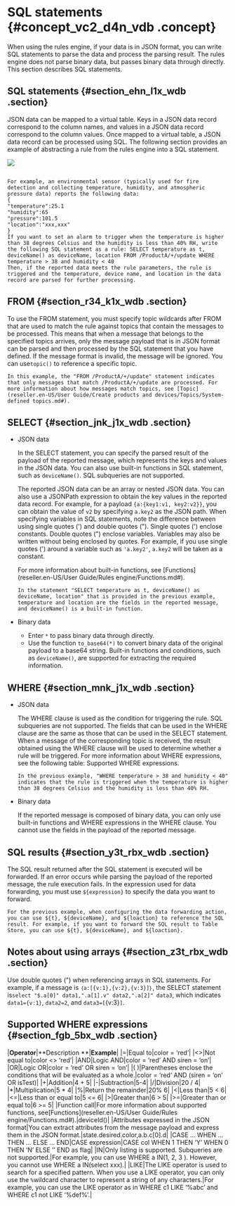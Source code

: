 # SQL statements {#concept_vc2_d4n_vdb .concept}

When using the rules engine, if your data is in JSON format, you can write SQL statements to parse the data and process the parsing result. The rules engine does not parse binary data, but passes binary data through directly. This section describes SQL statements.

## SQL statements {#section_ehn_l1x_wdb .section}

JSON data can be mapped to a virtual table. Keys in a JSON data record correspond to the column names, and values in a JSON data record correspond to the column values. Once mapped to a virtual table, a JSON data record can be processed using SQL. The following section provides an example of abstracting a rule from the rules engine into a SQL statement.

![](http://static-aliyun-doc.oss-cn-hangzhou.aliyuncs.com/assets/img/7487/15404607853123_en-US.png)

```

For example, an environmental sensor (typically used for fire detection and collecting temperature, humidity, and atmospheric pressure data) reports the following data:
{
"temperature":25.1
"humidity":65
"pressure":101.5
"location":"xxx,xxx"
}
If you want to set an alarm to trigger when the temperature is higher than 38 degrees Celsius and the humidity is less than 40% RH, write the following SQL statement as a rule: SELECT temperature as t, deviceName() as deviceName, location FROM /ProductA/+/update WHERE temperature > 38 and humidity < 40
Then, if the reported data meets the rule parameters, the rule is triggered and the temperature, device name, and location in the data record are parsed for further processing.
```

## FROM {#section_r34_k1x_wdb .section}

To use the FROM statement, you must specify topic wildcards after FROM that are used to match the rule against topics that contain the messages to be processed. This means that when a message that belongs to the specified topics arrives, only the message payload that is in JSON format can be parsed and then processed by the SQL statement that you have defined. If the message format is invalid, the message will be ignored. You can use`topic()` to reference a specific topic.

```
In this example, the "FROM /ProductA/+/update" statement indicates that only messages that match /ProductA/+/update are processed. For more information about how messages match topics, see [Topic](reseller.en-US/User Guide/Create products and devices/Topics/System-defined topics.md#).

```

## SELECT {#section_jnk_j1x_wdb .section}

-   JSON data

    In the SELECT statement, you can specify the parsed result of the payload of the reported message, which represents the keys and values in the JSON data. You can also use built-in functions in SQL statement, such as `deviceName()`. SQL subqueries are not supported.

    The reported JSON data can be an array or nested JSON data. You can also use a JSONPath expression to obtain the key values in the reported data record. For example, for a payload `{a:{key1:v1, key2:v2}}`, you can obtain the value of `v2` by specifying `a.key2` as the JSON path. When specifying variables in SQL statements, note the difference between using single quotes \('\) and double quotes \("\). Single quotes \('\) enclose constants. Double quotes \("\) enclose variables. Variables may also be written without being enclosed by quotes. For example, if you use single quotes \('\) around a variable such as `'a.key2'`, `a.key2` will be taken as a constant.

    For more information about built-in functions, see [Functions](reseller.en-US/User Guide/Rules engine/Functions.md#).

    ```
    In the statement "SELECT temperature as t, deviceName() as deviceName, location" that is provided in the previous example, temperature and location are the fields in the reported message, and deviceName() is a built-in function.
    
    ```

-   Binary data
    -   Enter `*` to pass binary data through directly.
    -   Use the function `to_base64(*)` to convert binary data of the original payload to a base64 string. Built-in functions and conditions, such as `deviceName()`, are supported for extracting the required information.

## WHERE {#section_mnk_j1x_wdb .section}

-   JSON data

    The WHERE clause is used as the condition for triggering the rule. SQL subqueries are not supported. The fields that can be used in the WHERE clause are the same as those that can be used in the SELECT statement. When a message of the corresponding topic is received, the result obtained using the WHERE clause will be used to determine whether a rule will be triggered. For more information about WHERE expressions, see the following table: Supported WHERE expressions.

    ```
    In the previous example, "WHERE temperature > 38 and humidity < 40" indicates that the rule is triggered when the temperature is higher than 38 degrees Celsius and the humidity is less than 40% RH.
    ```

-   Binary data

    If the reported message is composed of binary data, you can only use built-in functions and WHERE expressions in the WHERE clause. You cannot use the fields in the payload of the reported message.


## SQL results {#section_y3t_rbx_wdb .section}

The SQL result returned after the SQL statement is executed will be forwarded. If an error occurs while parsing the payload of the reported message, the rule execution fails. In the expression used for data forwarding, you must use `${expression}` to specify the data you want to forward.

```
For the previous example, when configuring the data forwarding action, you can use ${t}, ${deviceName}, and ${loaction} to reference the SQL result. For example, if you want to forward the SQL result to Table Store, you can use ${t}, ${deviceName}, and ${loaction}.

```

## Notes about using arrays {#section_z3t_rbx_wdb .section}

Use double quotes \("\) when referencing arrays in SQL statements. For example, if a message is `｛a:[{v:1},{v:2},{v:3}]｝`, the SELECT statement is`select "$.a[0]" data1,".a[1].v" data2,".a[2]" data3`, which indicates `data1={v:1}`, `data2=2`, and `data3=[`{v:3}`]`.

## Supported WHERE expressions {#section_fgb_5bx_wdb .section}

|**Operator**|**Description **|**Example**|
|=|Equal to|color = ‘red’|
|<\>|Not equal to|color <\> ‘red’|
|AND|Logic AND|color = ‘red’ AND siren = ‘on’|
|OR|Logic OR|color = ‘red’ OR siren = ‘on’|
|\( \)|Parentheses enclose the conditions that will be evaluated as a whole.|color = ‘red’ AND \(siren = ‘on’ OR isTest\)|
|+|Addition|4 + 5|
|-|Subtraction|5-4|
|/|Division|20 / 4|
|\*|Multiplication|5 \* 4|
|%|Return the remainder|20% 6|
|<|Less than|5 < 6|
|<=|Less than or equal to|5 <= 6|
|\>|Greater than|6 \> 5|
|\>=|Greater than or equal to|6 \>= 5|
|Function call|For more information about supported functions, see[Functions](reseller.en-US/User Guide/Rules engine/Functions.md#).|deviceId\(\)|
|Attributes expressed in the JSON format|You can extract attributes from the message payload and express them in the JSON format.|state.desired.color,a.b.c\[0\].d|
|CASE … WHEN … THEN … ELSE … END|CASE expression|CASE col WHEN 1 THEN ‘Y’ WHEN 0 THEN ‘N’ ELSE ‘’ END as flag|
|IN|Only listing is supported. Subqueries are not supported.|For example, you can use WHERE a IN\(1, 2, 3 \). However, you cannot use WHERE a IN\(select xxx\).|
|LIKE|The LIKE operator is used to search for a specified pattern. When you use a LIKE operator, you can only use the `%`wildcard character to represent a string of any characters.|For example, you can use the LIKE operator as in WHERE c1 LIKE ‘%abc’ and WHERE c1 not LIKE ‘%def%’.|

